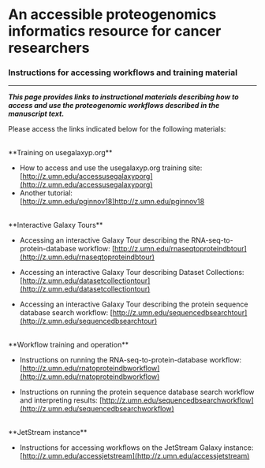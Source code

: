 # An accessible proteogenomics informatics resource for cancer researchers
### Instructions for accessing workflows and training material
--------------------------------------------------------------------------



***This page provides links to instructional materials describing how to access and use the proteogenomic workflows described in the manuscript text.***

Please access the links indicated below for the following materials:

<br />
**Training on usegalaxyp.org**

- How to access and use the usegalaxyp.org training site: [http://z.umn.edu/accessusegalaxyporg](http://z.umn.edu/accessusegalaxyporg)
- Another tutorial: [http://z.umn.edu/pginnov18]http://z.umn.edu/pginnov18

<br />
**Interactive Galaxy Tours**

- Accessing an interactive Galaxy Tour describing the RNA-seq-to-protein-database workflow: [http://z.umn.edu/rnaseqtoproteindbtour](http://z.umn.edu/rnaseqtoproteindbtour)

- Accessing an interactive Galaxy Tour describing Dataset Collections: [http://z.umn.edu/datasetcollectiontour](http://z.umn.edu/datasetcollectiontour)

- Accessing an interactive Galaxy Tour describing the protein sequence database search workflow: [http://z.umn.edu/sequencedbsearchtour](http://z.umn.edu/sequencedbsearchtour)

<br />
**Workflow training and operation**

- Instructions on running the RNA-seq-to-protein-database workflow: [http://z.umn.edu/rnatoproteindbworkflow](http://z.umn.edu/rnatoproteindbworkflow)

- Instructions on running the protein sequence database search workflow and interpreting results: [http://z.umn.edu/sequencedbsearchworkflow](http://z.umn.edu/sequencedbsearchworkflow)

<br />
**JetStream instance**

- Instructions for accessing workflows on the JetStream Galaxy instance: [http://z.umn.edu/accessjetstream](http://z.umn.edu/accessjetstream)
